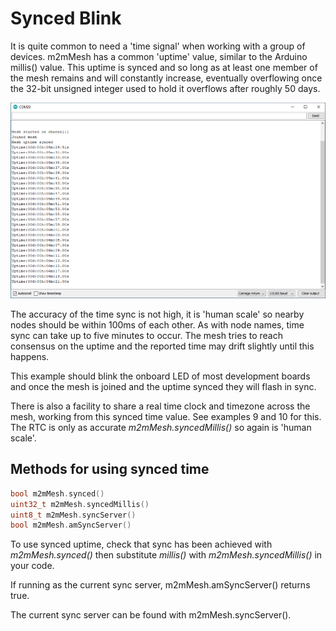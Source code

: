 # Synced Blink

It is quite common to need a 'time signal' when working with a group of devices. m2mMesh has a common 'uptime' value, similar to the Arduino millis() value. This uptime is synced and so long as at least one member of the mesh remains and will constantly increase, eventually overflowing once the 32-bit unsigned integer used to hold it overflows after roughly 50 days.

![](output.png)

The accuracy of the time sync is not high, it is 'human scale' so nearby nodes should be within 100ms of each other. As with node names, time sync can take up to five minutes to occur. The mesh tries to reach consensus on the uptime and the reported time may drift slightly until this happens.

This example should blink the onboard LED of most development boards and once the mesh is joined and the uptime synced they will flash in sync.

There is also a facility to share a real time clock and timezone across the mesh, working from this synced time value. See examples 9 and 10 for this. The RTC is only as accurate *m2mMesh.syncedMillis()* so again is 'human scale'.

## Methods for using synced time

```c++
bool m2mMesh.synced()
uint32_t m2mMesh.syncedMillis()
uint8_t m2mMesh.syncServer()
bool m2mMesh.amSyncServer()
```

To use synced uptime, check that sync has been achieved with *m2mMesh.synced()* then substitute *millis()* with *m2mMesh.syncedMillis()* in your code.

If running as the current sync server, m2mMesh.amSyncServer() returns true.

The current sync server can be found with m2mMesh.syncServer().